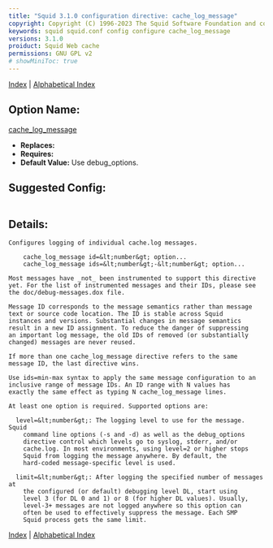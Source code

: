 ```yaml
---
title: "Squid 3.1.0 configuration directive: cache_log_message"
copyright: Copyright (C) 1996-2023 The Squid Software Foundation and contributors
keywords: squid squid.conf config configure cache_log_message
versions: 3.1.0
proiduct: Squid Web cache
permissions: GNU GPL v2
# showMiniToc: true
---
```

[Index](index#toc_cache_log_message) | [Alphabetical Index](index_all#toc_cache_log_message)

## Option Name:
[cache_log_message](#cache_log_message)
 * **Replaces:** 
 * **Requires:** 
 * **Default Value:** Use debug_options.


## Suggested Config:
```plaintext

```

## Details:

	Configures logging of individual cache.log messages.

		cache_log_message id=&lt;number&gt; option...
		cache_log_message ids=&lt;number&gt;-&lt;number&gt; option...

	Most messages have _not_ been instrumented to support this directive
	yet. For the list of instrumented messages and their IDs, please see
	the doc/debug-messages.dox file.

	Message ID corresponds to the message semantics rather than message
	text or source code location. The ID is stable across Squid
	instances and versions. Substantial changes in message semantics
	result in a new ID assignment. To reduce the danger of suppressing
	an important log message, the old IDs of removed (or substantially
	changed) messages are never reused.

	If more than one cache_log_message directive refers to the same
	message ID, the last directive wins.

	Use ids=min-max syntax to apply the same message configuration to an
	inclusive range of message IDs. An ID range with N values has
	exactly the same effect as typing N cache_log_message lines.

	At least one option is required. Supported options are:

	  level=&lt;number&gt;: The logging level to use for the message. Squid
		command line options (-s and -d) as well as the debug_options
		directive control which levels go to syslog, stderr, and/or
		cache.log. In most environments, using level=2 or higher stops
		Squid from logging the message anywhere. By default, the
		hard-coded message-specific level is used.

	  limit=&lt;number&gt;: After logging the specified number of messages at
		the configured (or default) debugging level DL, start using
		level 3 (for DL 0 and 1) or 8 (for higher DL values). Usually,
		level-3+ messages are not logged anywhere so this option can
		often be used to effectively suppress the message. Each SMP
		Squid process gets the same limit.



[Index](index#toc_cache_log_message) | [Alphabetical Index](index_all#toc_cache_log_message)

